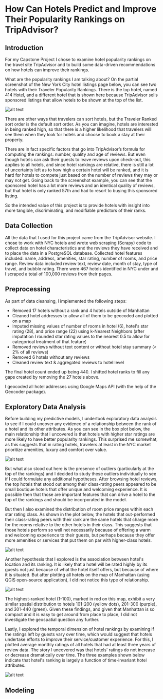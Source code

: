 # How Can Hotels Predict and Improve Their Popularity Rankings on TripAdvisor?

## Introduction

For my Capstone Project I chose to examine hotel popularity rankings on the travel site TripAdvisor and to build some data-driven recommendations on how hotels can improve their rankings.

What are the popularity rankings I am talking about?  On the partial screenshot of the New York City hotel listings page below, you can see two hotels with their Traveler Popularity Rankings.  There is the top hotel, named 414 Hotel, and a different hotel that is shown here because TripAdvisor sells sponsored listings that allow hotels to be shown at the top of the list.

![alt text](https://github.com/sasha-kap/TripAdvisor-Rankings/tree/master/images/ListingsScreenshot.png "Listings Screenshot")

There are other ways that travelers can sort hotels, but the Traveler Ranked sort order is the default sort order.  As you can imagine, hotels are interested in being ranked high, so that there is a higher likelihood that travelers will see them when they look for hotels and choose to book a stay at their property.

There are in fact specific factors that go into TripAdvisor’s formula for computing the rankings: number, quality and age of reviews. But even though hotels can ask their guests to leave reviews upon check-out, this applies to all hotels, and since hotel rankings are relative, there is still a lot of uncertainty left as to how high a certain hotel will be ranked, and it is hard for hotels to compete just based on the number of reviews they may or may not get.  Going back to the screenshot example, you can see that the sponsored hotel has a lot more reviews and an identical quality of reviews, but that hotel is only ranked 57th and had to resort to buying this sponsored listing.

So the intended value of this project is to provide hotels with insight into more tangible, discriminating, and modifiable predictors of their ranks.

## Data Collection

All the data that I used for this project came from the TripAdvisor website.  I chose to work with NYC hotels and wrote web scraping (Scrapy) code to collect data on hotel characteristics and the reviews they have received and to place the data in a PostgreSQL database.  Collected hotel features included: name, address, amenities, star rating, number of rooms, and price range.   Review data included review text, review date, month of stay, type of travel, and bubble rating.  There were 467 hotels identified in NYC under and I scraped a total of 100,000 reviews from their pages.

## Preprocessing

As part of data cleansing, I implemented the following steps:
- Removed 17 hotels without a rank and 4 hotels outside of Manhattan
- Cleaned hotel addresses to allow all of them to be geocoded and plotted on a map
- Imputed missing values of number of rooms in hotel (6), hotel's star rating (28), and price range (22) using k-Nearest Neighbors (after imputation I rounded star rating values to the nearest 0.5 to allow for categorical treatment of that feature)
- Removed reviews without text content or without hotel stay summary (< 2% of all reviews)
- Removed 6 hotels without any reviews
- Cleaned review text & aggregated reviews to hotel level

The final hotel count ended up being 440.  I shifted hotel ranks to fill any gaps created by removing the 27 hotels above.

I geocoded all hotel addresses using Google Maps API (with the help of the Geocoder package).

## Exploratory Data Analysis

Before building my predictive models, I undertook exploratory data analysis to see if I could uncover any evidence of a relationship between the rank of a hotel and its other attributes.  As you can see in the box plot below, the main relationship that I uncovered is that hotels with higher star ratings are more likely to have better popularity rankings.  This surprised me somewhat, as this suggests that in rating hotels, travelers at least in the NYC market prioritize amenities, luxury and comfort over value.

![alt text](https://github.com/sasha-kap/TripAdvisor-Rankings/tree/master/images/StarRatingBoxPlot.jpg "Star Rating Box Plot")

But what also stood out here is the presence of outliers (particularly at the top of the rankings) and I decided to study these outliers individually to see if I could formulate any additional hypotheses.  After browsing hotel reviews, the top hotels that stood out among their class-rating peers appeared to be small boutique hotels that offer unique and welcoming experience.  It is possible then that those are important features that can drive a hotel to the top of the rankings and should be incorporated in the model.

But then I also examined the distribution of room price ranges within each star rating class.  As shown in the plot below, the hotels that out-performed their class-rating peers with their rank are the same hotels that charge more for the rooms relative to the other hotels in their class.  This suggests that those hotels perform so well not necessarily because of offering a warm and welcoming experience to their guests, but perhaps because they offer more amenities or services that put them on par with higher-class hotels.

![alt text](https://github.com/sasha-kap/TripAdvisor-Rankings/tree/master/images/PriceRangesByClass.jpg "Plot of Price Ranges by Class")

Another hypothesis that I explored is the association between hotel's location and its ranking.  It is likely that a hotel will be rated highly by its guests not just because of what the hotel itself offers, but because of where it is situated.  But after plotting all hotels on the map of Manhattan (using QGIS open-source application), I did not notice this type of relationship.

![alt text](https://github.com/sasha-kap/TripAdvisor-Rankings/tree/master/images/map_001_last.png "Manhattan hotel map")

The highest-ranked hotel (1-100), marked in red on this map, exhibit a very similar spatial distribution to hotels 101-200 (yellow dots), 201-300 (purple), and 301-440 (green).  Given these findings, and given that Manhattan is so compact and it is easy to get around from place to place, I did not investigate the geospatial question any further.

Lastly, I explored the temporal dimension of hotel rankings by examining if the ratings left by guests vary over time, which would suggest that hotels undertake efforts to improve their service/customer experience.  For this, I plotted average monthly ratings of all hotels that had at least three years of review data.  The story I uncovered was that hotels' ratings do not increase or decrease dramatically over time.  The three examples shown below indicate that hotel's ranking is largely a function of time-invariant hotel attributes.

![alt text](https://github.com/sasha-kap/TripAdvisor-Rankings/tree/master/images/RatingsOverTime.jpg "Quality of Reviews Over Time")

## Modeling
